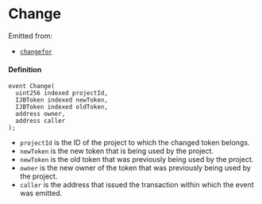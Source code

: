 # Change

Emitted from:

* [`changefor`](/dev/api/v2/contracts/jbtokenstore/write/changefor.md)

#### Definition

```
event Change(
  uint256 indexed projectId,
  IJBToken indexed newToken,
  IJBToken indexed oldToken,
  address owner,
  address caller
);
```

* `projectId` is the ID of the project to which the changed token belongs.
* `newToken` is the new token that is being used by the project.
* `newToken` is the old token that was previously being used by the project.
* `owner` is the new owner of the token that was previously being used by the project.
* `caller` is the address that issued the transaction within which the event was emitted.
